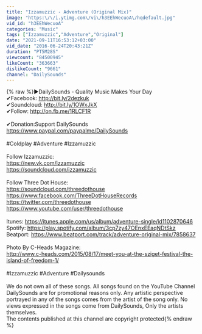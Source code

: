 ```yaml
---
title: "Izzamuzzic - Adventure (Original Mix)"
image: "https:\/\/i.ytimg.com\/vi\/h3EEhWecuoA\/hqdefault.jpg"
vid_id: "h3EEhWecuoA"
categories: "Music"
tags: ["Izzamuzzic","Adventure","Original"]
date: "2021-09-11T16:53:12+03:00"
vid_date: "2016-06-24T20:43:21Z"
duration: "PT5M28S"
viewcount: "84500945"
likeCount: "363663"
dislikeCount: "9661"
channel: "DailySounds"
---
```

{% raw %}►DailySounds - Quality Music Makes Your Day<br />✔Facebook: <a rel="nofollow" target="blank" href="http://bit.ly/2dezkuk">http://bit.ly/2dezkuk</a><br />✔Soundcloud: <a rel="nofollow" target="blank" href="http://bit.ly/1OWxJkX">http://bit.ly/1OWxJkX</a><br />✔Follow: <a rel="nofollow" target="blank" href="http://on.fb.me/1RLCF1R">http://on.fb.me/1RLCF1R</a><br /><br />✔Donation:Support DailySounds<br /><a rel="nofollow" target="blank" href="https://www.paypal.com/paypalme/DailySounds">https://www.paypal.com/paypalme/DailySounds</a><br /><br />#Coldplay #Adventure #Izzamuzzic <br /><br />Follow Izzamuzzic:<br /><a rel="nofollow" target="blank" href="https://new.vk.com/izzamuzzic">https://new.vk.com/izzamuzzic</a><br /><a rel="nofollow" target="blank" href="https://soundcloud.com/izzamuzzic">https://soundcloud.com/izzamuzzic</a><br /><br />Follow Three Dot House:<br /><a rel="nofollow" target="blank" href="https://soundcloud.com/threedothouse">https://soundcloud.com/threedothouse</a><br /><a rel="nofollow" target="blank" href="https://www.facebook.com/ThreeDotHouseRecords">https://www.facebook.com/ThreeDotHouseRecords</a><br /><a rel="nofollow" target="blank" href="https://twitter.com/threedothouse">https://twitter.com/threedothouse</a><br /><a rel="nofollow" target="blank" href="https://www.youtube.com/user/threedothouse">https://www.youtube.com/user/threedothouse</a><br /><br />Itunes: <a rel="nofollow" target="blank" href="https://itunes.apple.com/us/album/adventure-single/id1102870646">https://itunes.apple.com/us/album/adventure-single/id1102870646</a><br />Spotify: <a rel="nofollow" target="blank" href="https://play.spotify.com/album/3cp7zy47OEnxEEaqNDtSkz">https://play.spotify.com/album/3cp7zy47OEnxEEaqNDtSkz</a><br />Beatport: <a rel="nofollow" target="blank" href="https://www.beatport.com/track/adventure-original-mix/7858637">https://www.beatport.com/track/adventure-original-mix/7858637</a><br /><br />Photo By C-Heads Magazine:<br /><a rel="nofollow" target="blank" href="http://www.c-heads.com/2015/08/17/meet-you-at-the-sziget-festival-the-island-of-freedom-1/">http://www.c-heads.com/2015/08/17/meet-you-at-the-sziget-festival-the-island-of-freedom-1/</a><br /><br />#Izzamuzzic #Adventure #Dailysounds<br /><br />We do not own all of these songs. All songs found on the YouTube Channel DailySounds are for promotional reasons only. Any artistic perspective portrayed in any of the songs comes from the artist of the song only. No views expressed in the songs come from DailySounds, Only the artists themselves. <br />The contents published at this channel are copyright protected{% endraw %}
